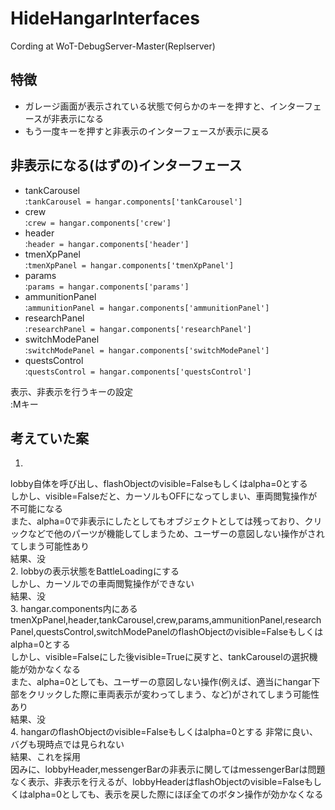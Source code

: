 # HideHangarInterfaces
Cording at WoT-DebugServer-Master(Replserver)
## 特徴
 - ガレージ画面が表示されている状態で何らかのキーを押すと、インターフェースが非表示になる
 - もう一度キーを押すと非表示のインターフェースが表示に戻る

## 非表示になる(はずの)インターフェース
 - tankCarousel  
 :`tankCarousel = hangar.components['tankCarousel']`
 - crew  
 :`crew = hangar.components['crew']`
 - header  
 :`header = hangar.components['header']`
 - tmenXpPanel  
 :`tmenXpPanel = hangar.components['tmenXpPanel']`
 - params  
 :`params = hangar.components['params']`
 - ammunitionPanel  
 :`ammunitionPanel = hangar.components['ammunitionPanel']`
 - researchPanel  
 :`researchPanel = hangar.components['researchPanel']`
 - switchModePanel  
 :`switchModePanel = hangar.components['switchModePanel']`
 - questsControl  
 :`questsControl = hangar.components['questsControl']`
 
 表示、非表示を行うキーの設定  
 :Mキー

## 考えていた案
1.
lobby自体を呼び出し、flashObjectのvisible=Falseもしくはalpha=0とする  
しかし、visible=Falseだと、カーソルもOFFになってしまい、車両閲覧操作が不可能になる  
また、alpha=0で非表示にしたとしてもオブジェクトとしては残っており、クリックなどで他のパーツが機能してしまうため、ユーザーの意図しない操作がされてしまう可能性あり  
結果、没  
2.
lobbyの表示状態をBattleLoadingにする  
しかし、カーソルでの車両閲覧操作ができない  
結果、没  
3.
hangar.components内にあるtmenXpPanel,header,tankCarousel,crew,params,ammunitionPanel,researchPanel,questsControl,switchModePanelのflashObjectのvisible=Falseもしくはalpha=0とする  
しかし、visible=Falseにした後visible=Trueに戻すと、tankCarouselの選択機能が効かなくなる  
また、alpha=0としても、ユーザーの意図しない操作(例えば、適当にhangar下部をクリックした際に車両表示が変わってしまう、など)がされてしまう可能性あり  
結果、没  
4.
hangarのflashObjectのvisible=Falseもしくはalpha=0とする
非常に良い、バグも現時点では見られない  
結果、これを採用  
因みに、lobbyHeader,messengerBarの非表示に関してはmessengerBarは問題なく表示、非表示を行えるが、lobbyHeaderはflashObjectのvisible=Falseもしくはalpha=0としても、表示を戻した際にほぼ全てのボタン操作が効かなくなる  
